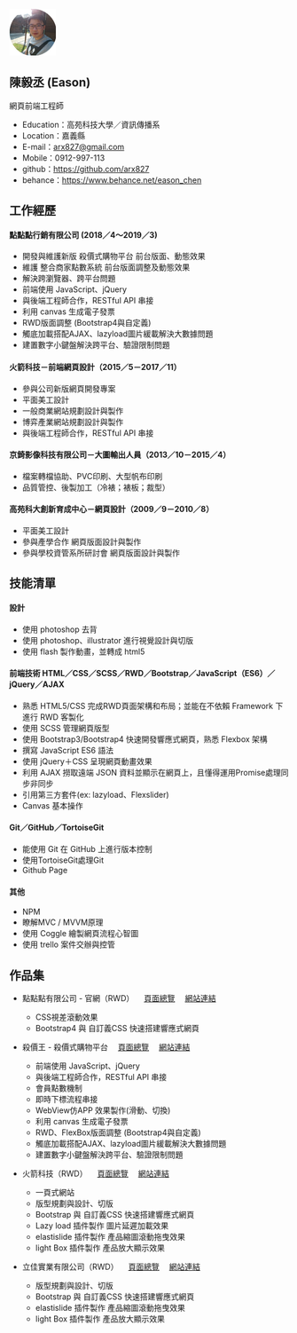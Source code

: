 ![image](https://github.com/arx827/about_me/blob/master/user-1.png)
## 陳毅丞 (Eason)
 網頁前端工程師
 - Education：高苑科技大學／資訊傳播系
 - Location：嘉義縣
 - E-mail：arx827@gmail.com
 - Mobile：0912-997-113
 - github：https://github.com/arx827
 - behance：https://www.behance.net/eason_chen

## 工作經歷

#### 點點點行銷有限公司 (2018／4～2019／3)
 * 開發與維護新版  殺價式購物平台  前台版面、動態效果
 * 維護  整合商家點數系統  前台版面調整及動態效果
 * 解決跨瀏覽器、跨平台問題
 * 前端使用  JavaScript、jQuery
 * 與後端工程師合作，RESTful  API  串接
 * 利用  canvas  生成電子發票
 * RWD版面調整  (Bootstrap4與自定義)
 * 觸底加載搭配AJAX、lazyload圖片緩載解決大數據問題
 * 建置數字小鍵盤解決跨平台、驗證限制問題

#### 火箭科技－前端網頁設計（2015／5－2017／11）
 * 參與公司新版網頁開發專案
 * 平面美工設計
 * 一般商業網站規劃設計與製作
 * 博弈產業網站規劃設計與製作
 * 與後端工程師合作，RESTful API 串接
 
#### 京錡影像科技有限公司－大圖輸出人員（2013／10－2015／4）
 * 檔案轉檔協助、PVC印刷、大型帆布印刷
 * 品質管控、後製加工（冷裱；裱板；裁型）

#### 高苑科大創新育成中心－網頁設計（2009／9－2010／8）
 * 平面美工設計
 * 參與產學合作  網頁版面設計與製作
 * 參與學校資管系所研討會  網頁版面設計與製作


## 技能清單

#### 設計
 * 使用 photoshop 去背
 * 使用 photoshop、illustrator 進行視覺設計與切版
 * 使用 flash 製作動畫，並轉成 html5
 
#### 前端技術 HTML／CSS／SCSS／RWD／Bootstrap／JavaScript（ES6）／jQuery／AJAX
 * 熟悉 HTML5/CSS 完成RWD頁面架構和布局；並能在不依賴 Framework 下進行 RWD 客製化
 * 使用 SCSS 管理網頁版型
 * 使用 Bootstrap3/Bootstrap4 快速開發響應式網頁，熟悉 Flexbox 架構
 * 撰寫 JavaScript ES6 語法
 * 使用 jQuery＋CSS 呈現網頁動畫效果
 * 利用 AJAX 撈取遠端 JSON 資料並顯示在網頁上，且懂得運用Promise處理同步非同步
 * 引用第三方套件(ex: lazyload、Flexslider)
 * Canvas 基本操作

#### Git／GitHub／TortoiseGit
 * 能使用 Git 在 GitHub 上進行版本控制
 * 使用TortoiseGit處理Git
 * Github Page

#### 其他
 * NPM
 * 瞭解MVC / MVVM原理
 * 使用 Coggle 繪製網頁流程心智圖
 * 使用 trello 案件交辦與控管
 
 
## 作品集 
- 點點點有限公司 - 官網（RWD）
　<a href="https://www.behance.net/gallery/77936247/_" target="_blank">頁面總覽</a>
　<a href="http://www.diandiandian.com.tw/index.php" target="_blank">網站連結</a>
  - CSS視差滾動效果
  - Bootstrap4 與 自訂義CSS 快速搭建響應式網頁

- 殺價王 - 殺價式購物平台
　<a href="https://www.behance.net/gallery/77946123/_" target="_blank">頁面總覽</a>
　<a href="http://www.saja.com.tw/site/" target="_blank">網站連結</a>
  - 前端使用 JavaScript、jQuery
  - 與後端工程師合作，RESTful API 串接
  - 會員點數機制
  - 即時下標流程串接
  - WebView仿APP 效果製作(滑動、切換)
  - 利用 canvas 生成電子發票
  - RWD、FlexBox版面調整 (Bootstrap4與自定義)
  - 觸底加載搭配AJAX、lazyload圖片緩載解決大數據問題
  - 建置數字小鍵盤解決跨平台、驗證限制問題

- 火箭科技（RWD）
　<a href="https://www.behance.net/gallery/77931953/_" target="_blank">頁面總覽</a>
　<a href="https://eason.neocities.org/rocketsz/" target="_blank">網站連結</a>
  - 一頁式網站
  - 版型規劃與設計、切版
  - Bootstrap 與 自訂義CSS 快速搭建響應式網頁
  - Lazy load 插件製作 圖片延遲加載效果
  - elastislide 插件製作 產品縮圖滾動拖曳效果
  - light Box 插件製作 產品放大顯示效果

- 立佳實業有限公司（RWD）
　<a href="https://www.behance.net/gallery/77958849/_" target="_blank">頁面總覽</a>
　<a href="https://eason.neocities.org/li_chia/tw/index.html" target="_blank">網站連結</a>
  - 版型規劃與設計、切版
  - Bootstrap 與 自訂義CSS 快速搭建響應式網頁
  - elastislide 插件製作 產品縮圖滾動拖曳效果
  - light Box 插件製作 產品放大顯示效果
